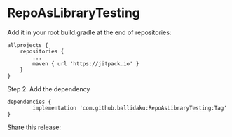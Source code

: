 # RepoAsLibraryTesting

Add it in your root build.gradle at the end of repositories:

	allprojects {
		repositories {
			...
			maven { url 'https://jitpack.io' }
		}
	}
Step 2. Add the dependency

	dependencies {
	        implementation 'com.github.ballidaku:RepoAsLibraryTesting:Tag'
	}
Share this release:
